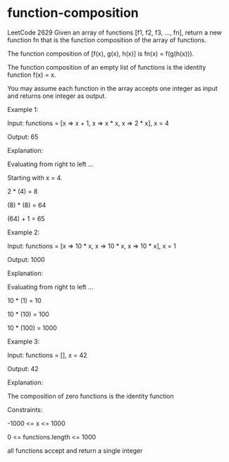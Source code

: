 # function-composition
LeetCode 2629
Given an array of functions [f1, f2, f3, ..., fn], return a new function fn that is the function composition of the array of functions.

The function composition of [f(x), g(x), h(x)] is fn(x) = f(g(h(x))).

The function composition of an empty list of functions is the identity function f(x) = x.

You may assume each function in the array accepts one integer as input and returns one integer as output.

 

Example 1:

Input: functions = [x => x + 1, x => x * x, x => 2 * x], x = 4

Output: 65

Explanation:

Evaluating from right to left ...

Starting with x = 4.

2 * (4) = 8

(8) * (8) = 64

(64) + 1 = 65

Example 2:

Input: functions = [x => 10 * x, x => 10 * x, x => 10 * x], x = 1

Output: 1000

Explanation:

Evaluating from right to left ...

10 * (1) = 10

10 * (10) = 100

10 * (100) = 1000

Example 3:

Input: functions = [], x = 42

Output: 42

Explanation:

The composition of zero functions is the identity function
 

Constraints:

-1000 <= x <= 1000

0 <= functions.length <= 1000

all functions accept and return a single integer
